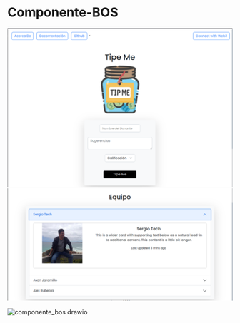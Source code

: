# Componente-BOS
![](https://raw.githubusercontent.com/Noisk8/Componente-BOS/main/img/Captura%20desde%202023-11-16%2002-03-55.png)
![](https://raw.githubusercontent.com/Noisk8/Componente-BOS/main/img/Captura%20desde%202023-11-16%2002-04-58.png)

![componente_bos drawio](https://github.com/Noisk8/Componente-BOS/assets/17709296/53e5ec7c-488f-414a-aad2-61e8be4cef80)
